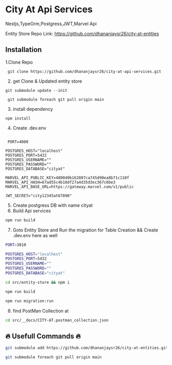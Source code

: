 # City At Api Services
Nestjs,TypeOrm,Postgress,JWT,Marvel Api

Entity Store Repo Link: https://github.com/dhananjaysr26/city-at-entities


## Installation
1.Clone Repo
```
 git clone https://github.com/dhananjaysr26/city-at-api-services.git
```
2. get Clone & Updated entity store
```
git submodule update --init
``` 
```
 git submodule foreach git pull origin main
```
3. install dependency
```
npm install 
```

4. Create .dev.env
```

 PORT=4000

POSTGRES_HOST="localhost"
POSTGRES_PORT=5432
POSTGRES_USERNAME=""
POSTGRES_PASSWORD=""
POSTGRES_DATABASE="cityat"

MARVEL_API_PUBLIC_KEY=480049b162807ca745d90ea8b71c110f
MARVEL_API_HASH=67ad55c4b18df27a4d35d3ec367c6be3
MARVEL_API_BASE_URL=https://gateway.marvel.com/v1/public

JWT_SECRET="city12345at67890"
```
5. Create postgress DB with name cityat
6. Build Api services
```bash
npm run build
```
7. Goto Entity Store and Run the migration for Table Creation && Create .dev.env here as well
```bash
PORT=3010

POSTGRES_HOST="localhost"
POSTGRES_PORT=5432
POSTGRES_USERNAME=""
POSTGRES_PASSWORD=""
POSTGRES_DATABASE="cityat"
```
```bash
cd src/entity-store && npm i
```
```bash
npm run build
```
```bash
npm run migration:run
```
8. find PostMan Collection at
```bash
cd src/__docs/CITY-AT.postman_collection.json
```
## 🔥 Usefull Commands 🔥
```bash
git submodule add https://github.com/dhananjaysr26/city-at-entities.git ./src/entity-store
```
```bash
git submodule foreach git pull origin main
```